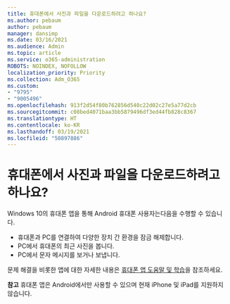 ```yaml
---
title: 휴대폰에서 사진과 파일을 다운로드하려고 하나요?
ms.author: pebaum
author: pebaum
manager: dansimp
ms.date: 03/16/2021
ms.audience: Admin
ms.topic: article
ms.service: o365-administration
ROBOTS: NOINDEX, NOFOLLOW
localization_priority: Priority
ms.collection: Adm_O365
ms.custom:
- "9795"
- "9005496"
ms.openlocfilehash: 913f2d54f80b762856d540c22d02c27e5a77d2cb
ms.sourcegitcommit: c08bed4071baa3bb5879496df3ed44fb828c8367
ms.translationtype: HT
ms.contentlocale: ko-KR
ms.lasthandoff: 03/19/2021
ms.locfileid: "50897886"
---
```

# <a name="are-you-trying-to-download-photos-and-files-from-your-phone"></a>휴대폰에서 사진과 파일을 다운로드하려고 하나요?

Windows 10의 휴대폰 앱을 통해 Android 휴대폰 사용자는다음을 수행할 수 있습니다.

- 휴대폰과 PC를 연결하여 다양한 장치 간 환경을 잠금 해제합니다.
- PC에서 휴대폰의 최근 사진을 봅니다.
- PC에서 문자 메시지를 보거나 보냅니다.

문제 해결을 비롯한 앱에 대한 자세한 내용은 [휴대폰 앱 도움말 및 학습](https://support.microsoft.com/your-phone-app)을 참조하세요.

**참고** 휴대폰 앱은 Android에서만 사용할 수 있으며 현재 iPhone 및 iPad를 지원하지 않습니다.